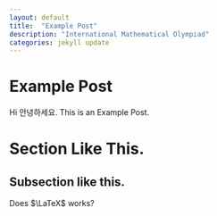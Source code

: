 ```yaml
---
layout: default
title:  "Example Post"
description: "International Mathematical Olympiad"
categories: jekyll update
---
```

<h1>Example Post</h1>
Hi 안녕하세요. This is an Example Post. 

Section Like This. 
===========
## Subsection like this. 

Does $\LaTeX$ works?
